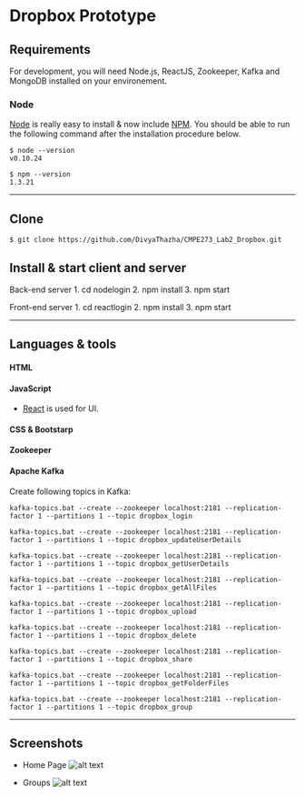 # Dropbox Prototype

## Requirements

For development, you will need Node.js, ReactJS,  Zookeeper, Kafka and MongoDB installed on your environement.

### Node

[Node](http://nodejs.org/) is really easy to install & now include [NPM](https://npmjs.org/).
You should be able to run the following command after the installation procedure
below.

    $ node --version
    v0.10.24

    $ npm --version
    1.3.21
    
---

## Clone

    $ git clone https://github.com/DivyaThazha/CMPE273_Lab2_Dropbox.git
    
## Install & start client and server

Back-end server
	1. cd nodelogin
	2. npm install
	3. npm start

Front-end server
	1. cd reactlogin
	2. npm install
	3. npm start

---

## Languages & tools

#### HTML


#### JavaScript

- [React](http://facebook.github.io/react) is used for UI.

#### CSS & Bootstarp
#### Zookeeper
#### Apache Kafka

Create following topics in Kafka:
		
	kafka-topics.bat --create --zookeeper localhost:2181 --replication-factor 1 --partitions 1 --topic dropbox_login
	
	kafka-topics.bat --create --zookeeper localhost:2181 --replication-factor 1 --partitions 1 --topic dropbox_updateUserDetails
	
	kafka-topics.bat --create --zookeeper localhost:2181 --replication-factor 1 --partitions 1 --topic dropbox_getUserDetails
	
	kafka-topics.bat --create --zookeeper localhost:2181 --replication-factor 1 --partitions 1 --topic dropbox_getAllFiles
	
	kafka-topics.bat --create --zookeeper localhost:2181 --replication-factor 1 --partitions 1 --topic dropbox_upload
	
	kafka-topics.bat --create --zookeeper localhost:2181 --replication-factor 1 --partitions 1 --topic dropbox_delete
	
	kafka-topics.bat --create --zookeeper localhost:2181 --replication-factor 1 --partitions 1 --topic dropbox_share
	
	kafka-topics.bat --create --zookeeper localhost:2181 --replication-factor 1 --partitions 1 --topic dropbox_getFolderFiles
	
	kafka-topics.bat --create --zookeeper localhost:2181 --replication-factor 1 --partitions 1 --topic dropbox_group


---

## Screenshots

- Home Page
![alt text](https://github.com/DivyaThazha/CMPE273_Lab2_Dropbox/blob/master/reactlogin/Images/screenshot1.png)

- Groups
![alt text](https://github.com/DivyaThazha/CMPE273_Lab2_Dropbox/blob/master/reactlogin/Images/screenshot2.png)
